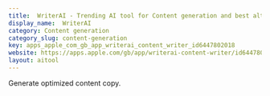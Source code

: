 ```yaml
---
title:  WriterAI - Trending AI tool for Content generation and best alternatives
display_name:  WriterAI
category: Content generation
category_slug: content-generation
key: apps_apple_com_gb_app_writerai_content_writer_id6447802018
website: https://apps.apple.com/gb/app/writerai-content-writer/id6447802018
layout: aitool
---
```


Generate optimized content copy.
